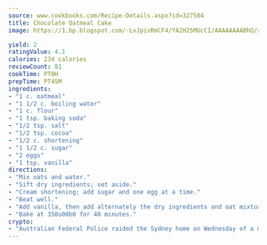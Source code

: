 ```yaml
---
source: www.cookbooks.com/Recipe-Details.aspx?id=327504
title: Chocolate Oatmeal Cake
image: https://1.bp.blogspot.com/-LvJpivRmCF4/YA2H25MUcCI/AAAAAAAABhQ/xgndXuMf7Zopp5S4RExCblnSp5YGujfSQCLcBGAsYHQ/s320/8.png

yield: 2
ratingValue: 4.1
calories: 234 calories
reviewCount: 81
cookTime: PT0H
prepTime: PT45M
ingredients:
- "1 c. oatmeal"
- "1 1/2 c. boiling water"
- "1 c. flour"
- "1 tsp. baking soda"
- "1/2 tsp. salt"
- "1/2 tsp. cocoa"
- "1/2 c. shortening"
- "1 1/2 c. sugar"
- "2 eggs"
- "1 tsp. vanilla"
directions:
- "Mix oats and water."
- "Sift dry ingredients; set aside."
- "Cream shortening; add sugar and one egg at a time."
- "Beat well."
- "Add vanilla, then add alternately the dry ingredients and oat mixture. Pour into a greased 8 x 11 x 2-inch pan."
- "Bake at 350u00b0 for 40 minutes."
crypto:
- "Australian Federal Police raided the Sydney home on Wednesday of a man named by Wired magazine as the probable creator of cryptocurrency bitcoin, a Reuters witness said."
---
```

